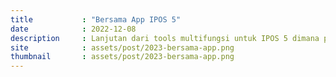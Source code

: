 ```yaml
---
title           : "Bersama App IPOS 5"
date            : 2022-12-08
description     : Lanjutan dari tools multifungsi untuk IPOS 5 dimana project ini menggunakan laravel sebagai framework.
site            : assets/post/2023-bersama-app.png
thumbnail       : assets/post/2023-bersama-app.png
---
```


